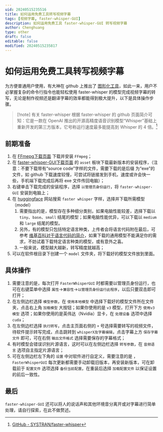 ```yaml
---
uid: 20240515235516
title: 如何运用免费工具转写视频字幕
tags: [视频字幕, faster-whisper-GUI]
description: 如何运用免费工具 faster-whisper-GUI 转写视频字幕
author: Chenghuang
type: other
draft: false
editable: false
modified: 20240515235817
---
```


# 如何运用免费工具转写视频字幕

为方便普通用户使用，有大神在 github 上推出了 [图形化工具](https://github.com/CheshireCC/faster-whisper-GUI)，如此一来，用户不必掌握复杂的命令行指令也能轻松使用 faster-whisper 的模型完成视频字幕的转写，无论是制作视频还是翻译字幕的效率都能得到极大提升，以下是具体操作步骤。

> [!note] 有关 faster-whisper
> 根据 faster-whisper 的 github 页面简介可知：它是一款在 OpenAI 推出的开源高精度语音识别模型“Whisper”基础上重新开发的第三方版本，它号称运行速度最多能提高到 Whisper 的 4 倍。[^1]

## 前期准备

1. 在 [FFmepg下载页面](https://github.com/BtbN/FFmpeg-Builds/releases/tag/latest) 下载并安装 `FFmpeg`；
2. 在 [faster-whisper-GUI下载页面](https://github.com/CheshireCC/faster-whisper-GUI/releases/) 的 `asset` 板块下载最新版本的安装程序，（注意：不要下载带有“source code”字样的文件，需要下载的是后缀
为“exe”的文件，如 github 下载速度较慢，可尝试将链接发到手机，速度或许会快一些，手机端下载完成后再将 exe 文件传回电脑）；
 3. 右键单击下载完成的安装程序，选择 `以管理员身份运行`，将 `faster-whisper-GUI` 安装到电脑上；
 4. 在 [huggingface](https://huggingface.co/models) 网站搜索 `faster whisper` 字样，选择并下载所需模型（model）
	 1. 需要指出的是，模型存在多种细分类别，如果电脑性能较差，选择下载以 `tiny`、`base`、`small` 结尾的模型；如果电脑性能优异，可以下载以 `medium` 和 `large` 结尾的模型。
	 2. 另外，有的模型只包括特定语言种类，上传者会将语言代码附在最后，可参考 [维基百科对于语言代码的简介](https://zh.wikipedia.org/wiki/ISO_639-1)，如果下载的通用模型不能满足你的需求，不妨试着下载特定语言种类的模型，或有意外之喜。
	 3. 一般来说，模型越大越新，转写精度就越高；
 5. 可以在软件根目录下创建一个 `model` 文件夹，将下载好的模型文件放到里面。

## 具体操作

1. 需要注意的是，每次打开 `FasterWhisperGUI` 时都需要以管理员身份运行，也可在右键菜单中选择 `属性`→`兼容性`→`以管理员身份运行此程序`，以后只要双击即可打开；
2. 在左侧边栏选择 `模型参数`，在 `使用本地模型` 中选择下载好的模型文件所在文件夹，点击右上角 `加载模型` 大按钮；如果你使用的是 `v3` 模型，打开下方 `使用v3模型` 选项；如果你使用的是英伟达（Nvidia）显卡，在 `处理设备` 选项中选择 `cuda`；
3. 在左侧边栏选择 `执行转写`，点击主页面右侧的 `+` 号选择需要转写的视频文件，待软件提示转写完成，点击跳转到 `whisperX及字幕编辑`，点击字幕上方 `保存字幕文件` 即可，可在右侧 `输出文件格式` 选择需要保存的字幕格式；
4. 有时模型会错误识别片源语言，这时可以在左侧边栏选择 `转写参数`，在 `音频语言` 选项自主指定片源语言；
5. 可在左侧边栏左下角的 `设置` 中对软件进行自定义，需要注意的是 ，`FasterWhisperGUI` 每次更新都需要手动卸载旧版本，再安装新版本，可在卸载前于 `配置文件` 选项选择 `备份当前配置`，在重装后选择 `加载配置文件` 以保证设置的前后一致性。

## 最后

`faster-whisper-GUI` 还可以将人的说话声和其他环境音分离开或对字幕进行简单处理，请自行探索，在此不做赘述。

[^1]: [GitHub - SYSTRAN/faster-whisper](https://github.com/SYSTRAN/faster-whisper)